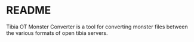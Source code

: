 # README #

Tibia OT Monster Converter is a tool for converting monster files between the various formats of open tibia servers.